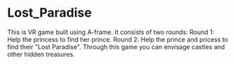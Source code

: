 # Lost_Paradise
This is VR game built using A-frame. It consists of two rounds:
Round 1: Help the princess to find her prince.
Round 2: Help the prince and pricess to find their "Lost Paradise".
Through this game you can envisage castles and other hidden treasures.
